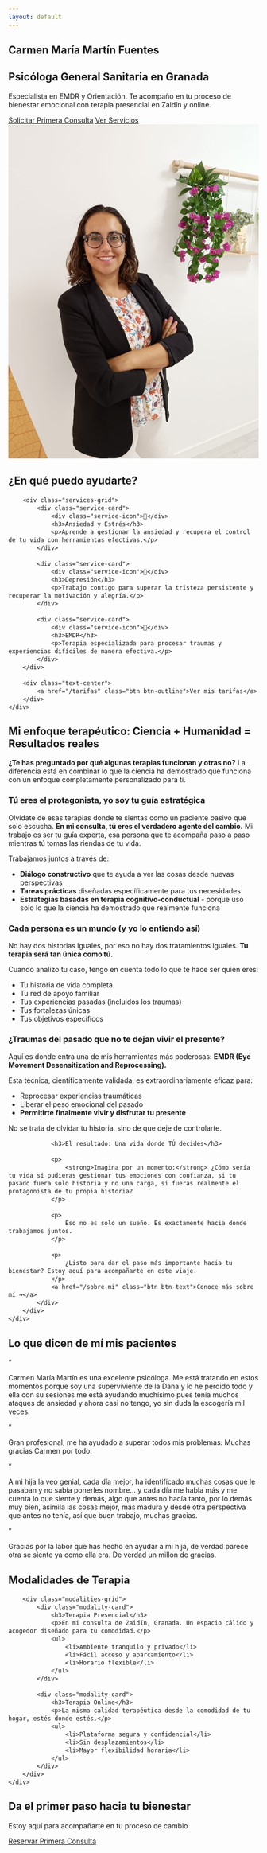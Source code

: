 ```yaml
---
layout: default
---
```


<section class="hero">
    <div class="container">
        <div class="hero-content">
            <div class="hero-text">
                <h1>Carmen María Martín Fuentes</h1>
                <h2>Psicóloga General Sanitaria en Granada</h2>
                <p class="hero-description">
                    Especialista en EMDR y Orientación.
                    Te acompaño en tu proceso de bienestar emocional con terapia presencial en Zaidín y online.
                </p>
                <div class="hero-buttons">
                    <a href="/contacto" class="btn btn-primary">Solicitar Primera Consulta</a>
                    <a href="/servicios" class="btn btn-secondary">Ver Servicios</a>
                </div>
            </div>
            <div class="hero-image">
                <img src="/assets/img/carmen-foto.jpg" alt="Carmen María Martín, Psicóloga">
            </div>
        </div>
    </div>
</section>

<section class="services-preview">
    <div class="container">
        <h2 class="section-title">¿En qué puedo ayudarte?</h2>

        <div class="services-grid">
            <div class="service-card">
                <div class="service-icon">🌱</div>
                <h3>Ansiedad y Estrés</h3>
                <p>Aprende a gestionar la ansiedad y recupera el control de tu vida con herramientas efectivas.</p>
            </div>

            <div class="service-card">
                <div class="service-icon">💭</div>
                <h3>Depresión</h3>
                <p>Trabajo contigo para superar la tristeza persistente y recuperar la motivación y alegría.</p>
            </div>

            <div class="service-card">
                <div class="service-icon">🔄</div>
                <h3>EMDR</h3>
                <p>Terapia especializada para procesar traumas y experiencias difíciles de manera efectiva.</p>
            </div>
        </div>

        <div class="text-center">
            <a href="/tarifas" class="btn btn-outline">Ver mis tarifas</a>
        </div>
    </div>
</section>

<section class="approach">
    <div class="container">
        <div class="approach-content">
            <div class="approach-text">
                <h2>Mi enfoque terapéutico: Ciencia + Humanidad = Resultados reales</h2>
                <p>
                    <strong>¿Te has preguntado por qué algunas terapias funcionan y otras no?</strong> La diferencia está en combinar lo que la ciencia ha demostrado que funciona con un enfoque completamente personalizado para ti.
                </p>
                <h3>Tú eres el protagonista, yo soy tu guía estratégica</h3>
                <p>
                    Olvídate de esas terapias donde te sientas como un paciente pasivo que solo escucha. <strong>En mi consulta, tú eres el verdadero agente del cambio.</strong> Mi trabajo es ser tu guía experta, esa persona que te acompaña paso a paso mientras tú tomas las riendas de tu vida.
                </p>
                <p>
                    Trabajamos juntos a través de:
                </p>
                <ul>
                    <li><strong>Diálogo constructivo</strong> que te ayuda a ver las cosas desde nuevas perspectivas</li>
                    <li><strong>Tareas prácticas</strong> diseñadas específicamente para tus necesidades</li>
                    <li><strong>Estrategias basadas en terapia cognitivo-conductual</strong> - porque uso solo lo que la ciencia ha demostrado que realmente funciona</li>
                </ul>
                <h3>Cada persona es un mundo (y yo lo entiendo así)</h3>
                <p>
                    No hay dos historias iguales, por eso no hay dos tratamientos iguales. <strong>Tu terapia será tan única como tú.</strong>
                </p>
                <p>
                    Cuando analizo tu caso, tengo en cuenta todo lo que te hace ser quien eres:
                </p>
                <ul>
                    <li>Tu historia de vida completa</li>
                    <li>Tu red de apoyo familiar</li>
                    <li>Tus experiencias pasadas (incluidos los traumas)</li>
                    <li>Tus fortalezas únicas</li>
                    <li>Tus objetivos específicos</li>
                </ul>
                <h3>¿Traumas del pasado que no te dejan vivir el presente?</h3>
                <p>
                    Aquí es donde entra una de mis herramientas más poderosas: <strong>EMDR (Eye Movement Desensitization and Reprocessing).</strong>
                </p>
                <p>
                    Esta técnica, científicamente validada, es extraordinariamente eficaz para:
                </p>
                <ul>
                    <li>Reprocesar experiencias traumáticas</li>
                    <li>Liberar el peso emocional del pasado</li>
                    <li><strong>Permitirte finalmente vivir y disfrutar tu presente</strong></li>
                </ul>
                <p>
                    No se trata de olvidar tu historia, sino de que deje de controlarte.
                </p>

                <h3>El resultado: Una vida donde TÚ decides</h3>

                <p>
                    <strong>Imagina por un momento:</strong> ¿Cómo sería tu vida si pudieras gestionar tus emociones con confianza, si tu pasado fuera solo historia y no una carga, si fueras realmente el protagonista de tu propia historia?
                </p>

                <p>
                    Eso no es solo un sueño. Es exactamente hacia donde trabajamos juntos.
                </p>

                <p>
                    ¿Listo para dar el paso más importante hacia tu bienestar? Estoy aquí para acompañarte en este viaje.
                </p>
                <a href="/sobre-mi" class="btn btn-text">Conoce más sobre mí →</a>
            </div>
        </div>
    </div>
</section>

<section class="modalities">
<!-- Testimonios de pacientes -->
<section class="testimonials">
    <div class="container">
        <h2 class="section-title">Lo que dicen de mí mis pacientes</h2>
        <div class="testimonials-grid">
            <div class="testimonial-card">
                <span class="testimonial-quote">“</span>
                <p>Carmen María Martín es una excelente psicóloga. Me está tratando en estos momentos porque soy una superviviente de la Dana y lo he perdido todo y ella con su sesiones me está ayudando muchísimo pues tenía muchos ataques de ansiedad y ahora casi no tengo, yo sin duda la escogería mil veces.</p>
            </div>
            <div class="testimonial-card">
                <span class="testimonial-quote">“</span>
                <p>Gran profesional, me ha ayudado a superar todos mis problemas. Muchas gracias Carmen por todo.</p>
            </div>
            <div class="testimonial-card">
                <span class="testimonial-quote">“</span>
                <p>A mi hija la veo genial, cada día mejor, ha identificado muchas cosas que le pasaban y no sabía ponerles nombre... y cada día me habla más y me cuenta lo que siente y demás, algo que antes no hacía tanto, por lo demás muy bien, asimila las cosas mejor, más madura y desde otra perspectiva que antes no tenía, así que buen trabajo, muchas gracias.</p>
            </div>
            <div class="testimonial-card">
                <span class="testimonial-quote">“</span>
                <p>Gracias por la labor que has hecho en ayudar a mi hija, de verdad parece otra se siente ya como ella era. De verdad un millón de gracias.</p>
            </div>
        </div>
    </div>
</section>
    <div class="container">
        <h2 class="section-title">Modalidades de Terapia</h2>

        <div class="modalities-grid">
            <div class="modality-card">
                <h3>Terapia Presencial</h3>
                <p>En mi consulta de Zaidín, Granada. Un espacio cálido y acogedor diseñado para tu comodidad.</p>
                <ul>
                    <li>Ambiente tranquilo y privado</li>
                    <li>Fácil acceso y aparcamiento</li>
                    <li>Horario flexible</li>
                </ul>
            </div>

            <div class="modality-card">
                <h3>Terapia Online</h3>
                <p>La misma calidad terapéutica desde la comodidad de tu hogar, estés donde estés.</p>
                <ul>
                    <li>Plataforma segura y confidencial</li>
                    <li>Sin desplazamientos</li>
                    <li>Mayor flexibilidad horaria</li>
                </ul>
            </div>
        </div>
    </div>
</section>

<section class="cta">
    <div class="container">
        <div class="cta-content">
            <h2>Da el primer paso hacia tu bienestar</h2>
            <p>Estoy aquí para acompañarte en tu proceso de cambio</p>
            <a href="/contacto" class="btn btn-primary btn-large">Reservar Primera Consulta</a>
        </div>
    </div>
</section>
